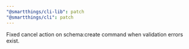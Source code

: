 ```yaml
---
"@smartthings/cli-lib": patch
"@smartthings/cli": patch
---
```


Fixed cancel action on schema:create command when validation errors exist.
